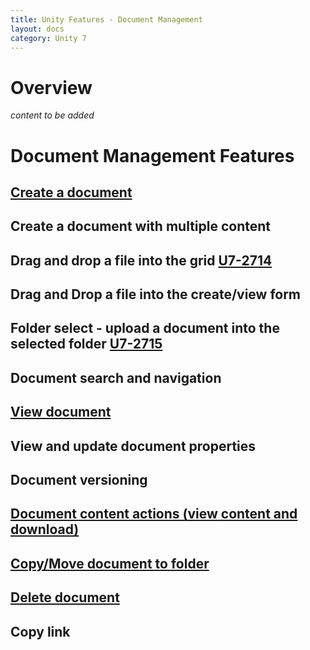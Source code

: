 ```yaml
---
title: Unity Features - Document Management
layout: docs
category: Unity 7
---
```

# Overview

*content to be added*

# Document Management Features

## [Create a document](document-management/create-document.md)
## Create a document with multiple content
## Drag and drop a file into the grid [U7-2714](https://jira.intellective.com/browse/U7-2714)
## Drag and Drop a file into the create/view form
## Folder select - upload a document into the selected folder [U7-2715](https://jira.intellective.com/browse/U7-2715)
## Document search and navigation
## [View document](document-management/view-document.md)
## View and update document properties
## Document versioning
## [Document content actions (view content and download)](document-management/document-content-actions.md)
## [Copy/Move document to folder](document-management/copy-move-document-to-folder.md)
## [Delete document](document-management/delete-document.md)
## Copy link
